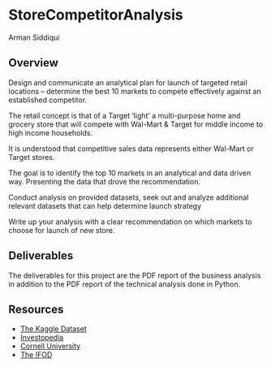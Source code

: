 # StoreCompetitorAnalysis
Arman Siddiqui

## Overview
Design and communicate an analytical plan for launch of targeted retail locations – determine the best 10 markets to compete effectively against an established competitor.

The retail concept is that of a Target ‘light’ a multi-purpose home and grocery store that will compete with Wal-Mart & Target for middle income to high income households.

It is understood that competitive sales data represents either Wal-Mart or Target stores.

The goal is to identify the top 10 markets in an analytical and data driven way. Presenting the data that drove the recommendation.

Conduct analysis on provided datasets, seek out and analyze additional relevant datasets that can help determine launch strategy

Write up your analysis with a clear recommendation on which markets to choose for launch of new store.

## Deliverables
The deliverables for this project are the PDF report of the business analysis in addition to the PDF report of the technical analysis done in Python.

## Resources
- [The Kaggle Dataset](https://www.kaggle.com/c/walmart-recruiting-store-sales-forecasting/data)
- [Investopedia](https://www.investopedia.com/financial-edge/0912/which-income-class-are-you.aspx#:~:text=The%20Pew%20Research%20Center%20defines,make%20between%20%2443%2C350%20and%20%24130%2C000)
- [Cornell University](https://blogs.cornell.edu/info2040/2018/09/17/why-do-competitors-open-their-stores-next-to-one-another/)
- [The IFOD](https://www.theifod.com/why-do-competitors-often-put-their-stores-next-to-each-other/#:~:text=Here's%20the%20theory%20in%20a,the%20greatest%20amount%20of%20customers.)